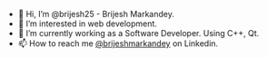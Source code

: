 - 👋 Hi, I’m @brijesh25 - Brijesh Markandey.
- 👀 I’m interested in web development.
- 🌱 I’m currently working as a Software Developer. Using C++, Qt.
- 📫 How to reach me [@brijeshmarkandey](https://www.linkedin.com/in/brijeshmarkandey/) on Linkedin.

<!---
brijesh25/brijesh25 is a ✨ special ✨ repository because its `README.md` (this file) appears on your GitHub profile.
You can click the Preview link to take a look at your changes.
--->

